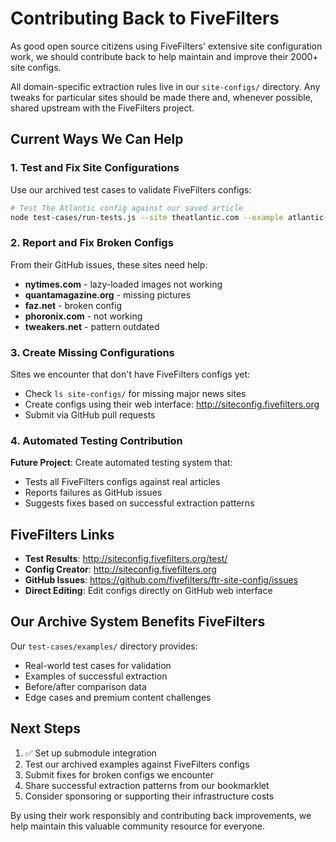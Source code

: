 # Contributing Back to FiveFilters

As good open source citizens using FiveFilters' extensive site configuration work, we should contribute back to help maintain and improve their 2000+ site configs.

All domain-specific extraction rules live in our `site-configs/` directory. Any tweaks for particular sites should be made there and, whenever possible, shared upstream with the FiveFilters project.

## Current Ways We Can Help

### 1. Test and Fix Site Configurations

Use our archived test cases to validate FiveFilters configs:

```bash
# Test The Atlantic config against our saved article
node test-cases/run-tests.js --site theatlantic.com --example atlantic-trump-trade-deals.html
```

### 2. Report and Fix Broken Configs

From their GitHub issues, these sites need help:
- **nytimes.com** - lazy-loaded images not working
- **quantamagazine.org** - missing pictures  
- **faz.net** - broken config
- **phoronix.com** - not working
- **tweakers.net** - pattern outdated

### 3. Create Missing Configurations

Sites we encounter that don't have FiveFilters configs yet:
- Check `ls site-configs/` for missing major news sites
- Create configs using their web interface: http://siteconfig.fivefilters.org
- Submit via GitHub pull requests

### 4. Automated Testing Contribution

**Future Project**: Create automated testing system that:
- Tests all FiveFilters configs against real articles
- Reports failures as GitHub issues
- Suggests fixes based on successful extraction patterns

## FiveFilters Links

- **Test Results**: http://siteconfig.fivefilters.org/test/
- **Config Creator**: http://siteconfig.fivefilters.org
- **GitHub Issues**: https://github.com/fivefilters/ftr-site-config/issues
- **Direct Editing**: Edit configs directly on GitHub web interface

## Our Archive System Benefits FiveFilters

Our `test-cases/examples/` directory provides:
- Real-world test cases for validation
- Examples of successful extraction
- Before/after comparison data
- Edge cases and premium content challenges

## Next Steps

1. ✅ Set up submodule integration
2. Test our archived examples against FiveFilters configs  
3. Submit fixes for broken configs we encounter
4. Share successful extraction patterns from our bookmarklet
5. Consider sponsoring or supporting their infrastructure costs

By using their work responsibly and contributing back improvements, we help maintain this valuable community resource for everyone.
